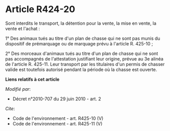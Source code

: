 # Article R424-20

Sont interdits le transport, la détention pour la vente, la mise en vente, la vente et l'achat : 

1° Des animaux tués au titre d'un plan de chasse qui ne sont pas munis du dispositif de prémarquage ou de marquage prévu à
l'article R. 425-10 ; 

2° Des morceaux d'animaux tués au titre d'un plan de chasse qui ne sont pas accompagnés de l'attestation justifiant leur
origine, prévue au 3e alinéa de l'article R. 425-11. Leur transport par les titulaires d'un permis de chasser valide est
toutefois autorisé pendant la période où la chasse est ouverte.

**Liens relatifs à cet article**

_Modifié par_:

  - Décret n°2010-707 du 29 juin 2010 - art. 2

_Cite_:

  - Code de l'environnement - art. R425-10 (V)
  - Code de l'environnement - art. R425-11 (V)
